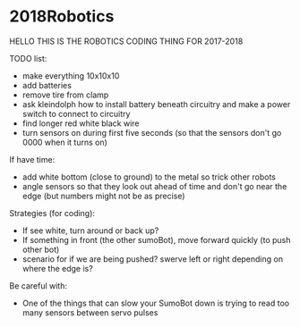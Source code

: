 # 2018Robotics

HELLO THIS IS THE ROBOTICS CODING THING FOR 2017-2018

TODO list:
* make everything 10x10x10
* add batteries
* remove tire from clamp
* ask kleindolph how to install battery beneath circuitry and make a power switch to connect to circuitry
* find longer red white black wire
* turn sensors on during first five seconds (so that the sensors don't go 0000 when it turns on)

If have time:
* add white bottom (close to ground) to the metal so trick other robots
* angle sensors so that they look out ahead of time and don't go near the edge (but numbers might not be as precise)

Strategies (for coding):
* If see white, turn around or back up?
* If something in front (the other sumoBot), move forward quickly (to push other bot)
* scenario for if we are being pushed? swerve left or right depending on where the edge is?

Be careful with:
* One of the things that can slow your SumoBot down is trying to read too many sensors between servo pulses
